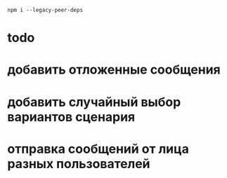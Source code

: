 `npm i --legacy-peer-deps`


# todo
# добавить отложенные сообщения
# добавить случайный выбор вариантов сценария
# отправка сообщений от лица разных пользователей

